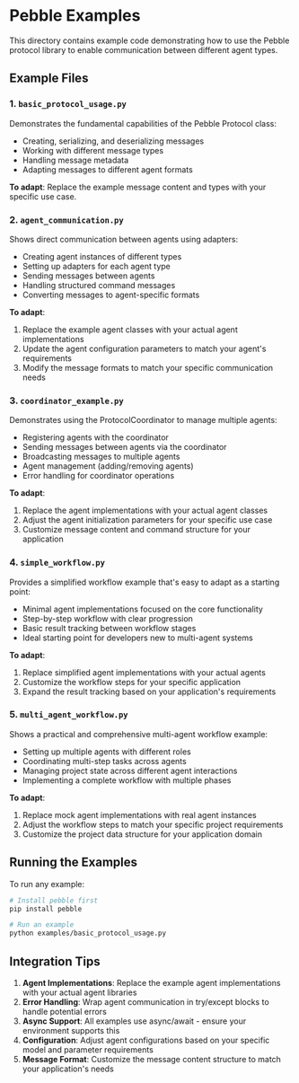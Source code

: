 # Pebble Examples

This directory contains example code demonstrating how to use the Pebble protocol library to enable communication between different agent types.

## Example Files

### 1. `basic_protocol_usage.py`

Demonstrates the fundamental capabilities of the Pebble Protocol class:

- Creating, serializing, and deserializing messages
- Working with different message types
- Handling message metadata
- Adapting messages to different agent formats

**To adapt**: Replace the example message content and types with your specific use case.

### 2. `agent_communication.py`

Shows direct communication between agents using adapters:

- Creating agent instances of different types
- Setting up adapters for each agent type
- Sending messages between agents
- Handling structured command messages
- Converting messages to agent-specific formats

**To adapt**: 
1. Replace the example agent classes with your actual agent implementations
2. Update the agent configuration parameters to match your agent's requirements
3. Modify the message formats to match your specific communication needs

### 3. `coordinator_example.py`

Demonstrates using the ProtocolCoordinator to manage multiple agents:

- Registering agents with the coordinator
- Sending messages between agents via the coordinator
- Broadcasting messages to multiple agents
- Agent management (adding/removing agents)
- Error handling for coordinator operations

**To adapt**:
1. Replace the agent implementations with your actual agent classes
2. Adjust the agent initialization parameters for your specific use case
3. Customize message content and command structure for your application

### 4. `simple_workflow.py`

Provides a simplified workflow example that's easy to adapt as a starting point:

- Minimal agent implementations focused on the core functionality
- Step-by-step workflow with clear progression
- Basic result tracking between workflow stages
- Ideal starting point for developers new to multi-agent systems

**To adapt**:
1. Replace simplified agent implementations with your actual agents
2. Customize the workflow steps for your specific application
3. Expand the result tracking based on your application's requirements

### 5. `multi_agent_workflow.py`

Shows a practical and comprehensive multi-agent workflow example:

- Setting up multiple agents with different roles
- Coordinating multi-step tasks across agents
- Managing project state across different agent interactions
- Implementing a complete workflow with multiple phases

**To adapt**:
1. Replace mock agent implementations with real agent instances
2. Adjust the workflow steps to match your specific project requirements
3. Customize the project data structure for your application domain

## Running the Examples

To run any example:

```bash
# Install pebble first
pip install pebble

# Run an example
python examples/basic_protocol_usage.py
```

## Integration Tips

1. **Agent Implementations**: Replace the example agent implementations with your actual agent libraries
2. **Error Handling**: Wrap agent communication in try/except blocks to handle potential errors
3. **Async Support**: All examples use async/await - ensure your environment supports this
4. **Configuration**: Adjust agent configurations based on your specific model and parameter requirements
5. **Message Format**: Customize the message content structure to match your application's needs
